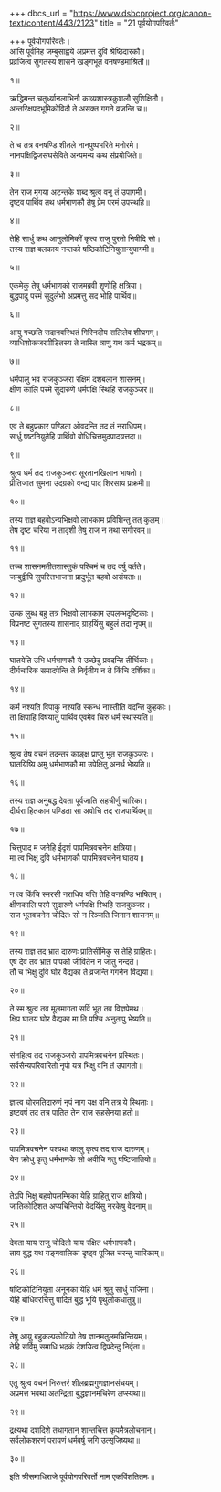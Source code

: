 +++
dbcs_url = "https://www.dsbcproject.org/canon-text/content/443/2123"
title = "21 पूर्वयोगपरिवर्तः"

+++
पूर्वयोगपरिवर्तः।  
आसि पूर्वमिह जम्बुसाह्वये 
अप्रमत्त दुवि श्रेष्ठिदारकौ।  
प्रव्रजित्व सुगतस्य शासने 
खङ्गभूत वनषण्डमाश्रितौ॥

१॥

ऋद्धिमन्त चतुर्ध्यानलाभिनौ 
काव्यशास्त्रकुशलौ सुशिक्षितौ।  
अन्तरिक्षपदभूमिकोविदौ 
ते असक्त गगने व्रजन्ति च॥

२॥

ते च तत्र वनषण्डि शीतले 
नानपुष्पभरिते मनोरमे।  
नानपक्षिद्विजसंघसेविते 
अन्यमन्य कथ संप्रयोजिते॥

३॥

तेन राज मृगया अटन्तके 
शब्द श्रुत्व वनु तं उपागमी।  
दृष्ट्व पार्थिव तथ धर्मभाणकौ 
तेषु प्रेम परमं उपस्थहि॥

४॥

तेहि सार्धु कथ आनुलोमिकीं 
कृत्व राजु पुरतो निषीदि सो।  
तस्य राज्ञ बलकाय नन्तको 
षष्ठिकोटिनियुतान्युपागमी॥

५॥

एकमेकु तेषु  धर्मभाणको 
राजमब्रवी शृणोहि क्षत्रिया।  
बुद्धपादु परमं सुदुर्लभो 
अप्रमत्तु सद भोहि पार्थिव॥

६॥

आयु गच्छति सदानवस्थितं 
गिरिनदीय सलिलेव शीघ्रगम्।  
व्याधिशोकजरपीडितस्य ते 
नास्ति त्राणु यथ कर्म भद्रकम्॥

७॥

धर्मपालु भव राजकुञ्जरा 
रक्षिमं दशबलान शासनम्।  
क्षीण कालि परमे सुदारुणे 
धर्मपक्षि स्थिहि राजकुञ्जर॥

८॥

एव ते बहुप्रकार पण्डिता 
ओवदन्ति तद तं नराधिपम्।  
सार्धु षष्टनियुतेहि पार्थिवो 
बोधिचित्तमुदपादयत्तदा॥

९॥

श्रुत्व धर्म तद राजकुञ्जरः 
सूरतानखिलान भाषतो।  
प्रीतिजात सुमना उदग्रको 
वन्द्य पाद शिरसाय प्रक्रमी॥

१०॥

तस्य राज्ञ बहवोऽन्यभिक्षवो 
लाभकाम प्रविशिन्तु तत् कुलम्।  
तेष दृष्ट चरिया न तादृशी 
तेषु राज न तथा सगौरवम्॥

११॥

तच्च शासनमतीतशास्तुकं 
पश्चिमं च तद वर्षु वर्तते।  
जम्बुद्वीपि सुपरित्तभाजना 
प्रादुर्भूत बहवो असंयताः॥

१२॥

उत्क लुब्ध बहु तत्र भिक्षवो 
लाभकाम उपलम्भदृष्टिकाः।  
विप्रनष्ट सुगतस्य शासनाद् 
ग्राहयिंसु बहुलं तदा नृपम्॥

१३॥

घातयेति उभि धर्मभाणकौ 
ये उच्छेदु प्रवदन्ति तीर्थिकाः।  
दीर्घचारिक समादपेन्ति ते 
निर्वृतीय न ते किंचि दर्शिका॥

१४॥

कर्म नश्यति विपाकु नश्यति 
स्कन्ध नास्तीति वदन्ति कुहकाः।  
तां क्षिपाहि विषयातु पार्थिव 
एवमेव चिरु धर्म स्थास्यति॥

१५॥

श्रुत्व तेष वचनं तदन्तरं 
काङ्क्ष प्राप्तु भुत राजकुञ्जरः।  
घातयिष्यि अमु धर्मभाणकौ 
मा उपेक्षितु अनर्थ भेष्यति॥

१६॥

तस्य राज्ञ अनुबद्ध देवता 
पूर्वजाति सहचीर्णु चारिका।  
दीर्घरा हितकाम पण्डिता 
सा अवोचि तद राजपार्थिवम्॥

१७॥

चित्तुपाद म जनेहि ईदृशं 
पापमित्रवचनेन क्षत्रिया।  
मा त्व भिक्षु दुवि धर्मभाणकौ 
पापमित्रवचनेन घातय॥

१८॥

न त्व किंचि स्मरसी नराधिप 
यत्ति तेहि वनषण्डि भाषितम्।  
क्षीणकालि परमे सुदारुणे 
धर्मपक्षि स्थिहि राजकुञ्जर।  
राज भूतवचनेन चोदितः 
सो न रिञ्जति जिनान शासनम्॥

१९॥

तस्य राज्ञ तद भ्रात दारुणः 
प्रातिसीमिकु स तेहि ग्राहितः।  
एष देव तव भ्रात पापको 
जीवितेन न जातु नन्दते।  
तौ च भिक्षु दुवि घोर वैद्यका 
ते व्रजन्ति गगनेन विद्यया॥

२०॥

ते स्म श्रुत्व तव मूलमागता 
सर्वि भूत तव विज्ञपेमथ।  
क्षिप्र घातय घोर वैद्यका 
मा ति पश्चि अनुतापु भेष्यति॥

२१॥

संनहित्व तद राजकुञ्जरो 
पापमित्रवचनेन प्रस्थितः।  
सर्वसैन्यपरिवारितो नृपो 
यत्र भिक्षु वनि तं उपागतो॥

२२॥

ज्ञात्व घोरमतिदारुणं नृपं 
नाग यक्ष वनि तत्र  ये स्थिताः।  
इष्टवर्ष तद तत्र पातित 
तेन राज सहसेनया हतो॥

२३॥

पापमित्रवचनेन पश्यथा 
कालु कृत्व तद राज दारुणम्।  
येन क्रोधु कृतु धर्मभाणके 
सो अवीचि गतु षष्टिजातियो॥

२४॥

तेऽपि भिक्षु बहवोपलम्भिका 
येहि ग्राहितु राज क्षत्रियो।  
जातिकोटिशत अप्यचिन्तियो 
वेदयिंसु नरकेषु वेदनाम्॥

२५॥

देवता याय राजु चोदितो 
याय रक्षित धर्मभाणकौ।  
ताय बुद्ध यथ गङ्गवालिका 
दृष्ट्व पूजित चरन्तु चारिकाम्॥

२६॥

षष्टिकोटिनियुता अनूनका 
येहि धर्म श्रुतु सार्धु राजिना।  
येहि बोधिवरचित्तु पादितं 
बुद्ध भूयि पृथुलोकधातुषु॥

२७॥

तेषु आयु बहुकल्पकोटियो 
तेष ज्ञानमतुलमचिन्तियम्।  
तेहि सर्विमु समाधि भद्रकं 
देशयित्व द्विपदेन्दु निर्वृता॥

२८॥

एतु श्रुत्व वचनं निरुत्तरं 
शीलब्रह्मगुणज्ञानसंचयम्।  
अप्रमत्त भवथा अतन्द्रिता 
बुद्धज्ञानमचिरेण लप्स्यथा॥

२९॥

द्रक्ष्यथा दशदिशे तथागतान् 
शान्तचित्त कृपमैत्रलोचनान्।  
सर्वलोकशरणं परायणं 
धर्मवर्षु जगि उत्सृजिष्यथा॥

३०॥

इति श्रीसमाधिराजे पूर्वयोगपरिवर्तो नाम एकविंशतितमः॥

